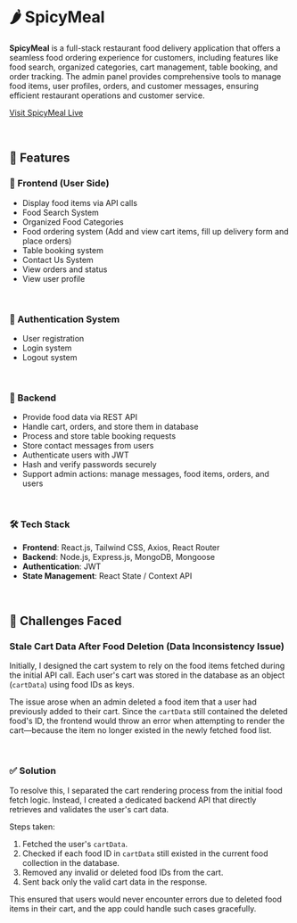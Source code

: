 # 🌶️ SpicyMeal

**SpicyMeal** is a full-stack restaurant food delivery application that offers a seamless food ordering experience for customers, including features like food search, organized categories, cart management, table booking, and order tracking. The admin panel provides comprehensive tools to manage food items, user profiles, orders, and customer messages, ensuring efficient restaurant operations and customer service.

<a href="https://spicymeal.vercel.app/" target="_blank" rel="noopener noreferrer">Visit SpicyMeal Live</a>

<br>

## 🚀 Features

### 🧾 Frontend (User Side)

- Display food items via API calls  
- Food Search System  
- Organized Food Categories  
- Food ordering system (Add and view cart items, fill up delivery form and place orders)  
- Table booking system  
- Contact Us System  
- View orders and status  
- View user profile

<br>

### 🧾 Authentication System

- User registration  
- Login system  
- Logout system  

<br>

### 🔧 Backend

- Provide food data via REST API  
- Handle cart, orders, and store them in database  
- Process and store table booking requests  
- Store contact messages from users  
- Authenticate users with JWT  
- Hash and verify passwords securely  
- Support admin actions: manage messages, food items, orders, and users  

<br>

### 🛠️ Tech Stack

- **Frontend**: React.js, Tailwind CSS, Axios, React Router  
- **Backend**: Node.js, Express.js, MongoDB, Mongoose  
- **Authentication**: JWT  
- **State Management**: React State / Context API  

<br>

## 🧠 Challenges Faced

### Stale Cart Data After Food Deletion (Data Inconsistency Issue)

Initially, I designed the cart system to rely on the food items fetched during the initial API call. Each user's cart was stored in the database as an object (`cartData`) using food IDs as keys.  

The issue arose when an admin deleted a food item that a user had previously added to their cart. Since the `cartData` still contained the deleted food's ID, the frontend would throw an error when attempting to render the cart—because the item no longer existed in the newly fetched food list.

<br>

### ✅ Solution

To resolve this, I separated the cart rendering process from the initial food fetch logic. Instead, I created a dedicated backend API that directly retrieves and validates the user's cart data.

Steps taken:

1. Fetched the user's `cartData`.  
2. Checked if each food ID in `cartData` still existed in the current food collection in the database.  
3. Removed any invalid or deleted food IDs from the cart.  
4. Sent back only the valid cart data in the response.  

This ensured that users would never encounter errors due to deleted food items in their cart, and the app could handle such cases gracefully.
